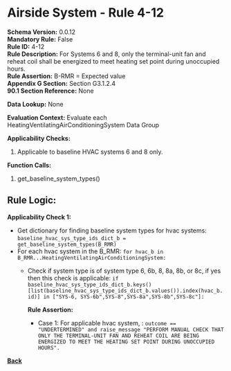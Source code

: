 # Airside System - Rule 4-12
**Schema Version:** 0.0.12  
**Mandatory Rule:** False    
**Rule ID:** 4-12  
**Rule Description:** For Systems 6 and 8, only the terminal-unit fan and reheat coil shall be energized to meet heating set point during unoccupied hours.  
**Rule Assertion:** B-RMR = Expected value   
**Appendix G Section:** Section G3.1.2.4      
**90.1 Section Reference:** None  

**Data Lookup:** None  

**Evaluation Context:** Evaluate each HeatingVentilatingAirConditioningSystem Data Group

**Applicability Checks:** 

1. Applicable to baseline HVAC systems 6 and 8 only. 

**Function Calls:**  

1. get_baseline_system_types()    

## Rule Logic:  
**Applicability Check 1:**  
- Get dictionary for finding baseline system types for hvac systems: `baseline_hvac_sys_type_ids_dict_b = get_baseline_system_types(B_RMR)`
- For each hvac system in the B_RMR: `for hvac_b in B_RMR...HeatingVentilatingAirConditioningSystem:`
    - Check if system type is of system type 6, 6b, 8, 8a, 8b, or 8c, if yes then this check is applicable: `if baseline_hvac_sys_type_ids_dict_b.keys()[list(baseline_hvac_sys_type_ids_dict_b.values()).index(hvac_b.id)] in ["SYS-6, SYS-6b",SYS-8",SYS-8a",SYS-8b",SYS-8c"]:`
        
        **Rule Assertion:**  
        - Case 1: For applicable hvac system, : `outcome == "UNDERTERMINED" and raise_message "PERFORM MANUAL CHECK THAT ONLY THE TERMINAL-UNIT FAN AND REHEAT COIL ARE BEING ENERGIZED TO MEET THE HEATING SET POINT DURING UNOCCUPIED HOURS".`  


**[Back](_toc.md)**